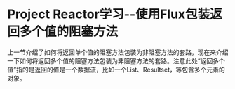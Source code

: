 # Project Reactor学习--使用Flux包装返回多个值的阻塞方法

上一节介绍了如何将返回单个值的阻塞方法包装为非阻塞方法的套路，现在来介绍一下如何将返回多个值的阻塞方法包装为非阻塞方法的套路。注意此处“返回多个值”指的是返回的值是一个数据流，比如一个List、Resultset，等包含多个元素的对象。



